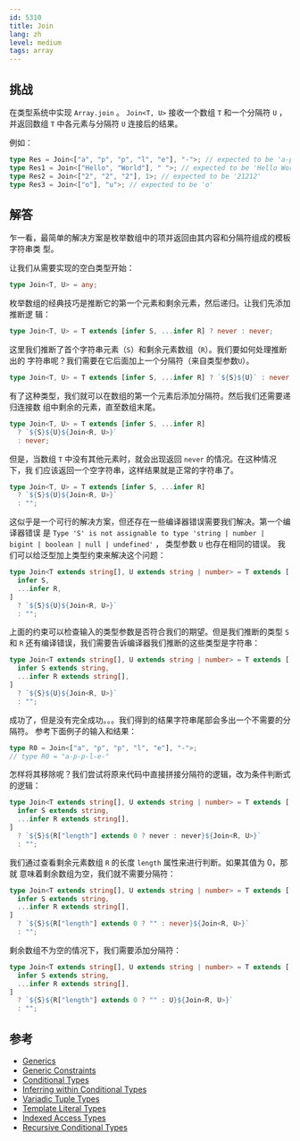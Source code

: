 ```yaml
---
id: 5310
title: Join
lang: zh
level: medium
tags: array
---
```


## 挑战

在类型系统中实现 `Array.join` 。 `Join<T, U>` 接收一个数组 `T` 和一个分隔符 `U`
，并返回数组 `T` 中各元素与分隔符 `U` 连接后的结果。

例如：

```typescript
type Res = Join<["a", "p", "p", "l", "e"], "-">; // expected to be 'a-p-p-l-e'
type Res1 = Join<["Hello", "World"], " ">; // expected to be 'Hello World'
type Res2 = Join<["2", "2", "2"], 1>; // expected to be '21212'
type Res3 = Join<["o"], "u">; // expected to be 'o'
```

## 解答

乍一看，最简单的解决方案是枚举数组中的项并返回由其内容和分隔符组成的模板字符串类
型。

让我们从需要实现的空白类型开始：

```typescript
type Join<T, U> = any;
```

枚举数组的经典技巧是推断它的第一个元素和剩余元素，然后递归。让我们先添加推断逻
辑：

```typescript
type Join<T, U> = T extends [infer S, ...infer R] ? never : never;
```

这里我们推断了首个字符串元素（`S`）和剩余元素数组（`R`）。我们要如何处理推断出的
字符串呢？我们需要在它后面加上一个分隔符（来自类型参数`U`）。

```typescript
type Join<T, U> = T extends [infer S, ...infer R] ? `${S}${U}` : never;
```

有了这种类型，我们就可以在数组的第一个元素后添加分隔符。然后我们还需要递归连接数
组中剩余的元素，直至数组末尾。

```typescript
type Join<T, U> = T extends [infer S, ...infer R]
  ? `${S}${U}${Join<R, U>}`
  : never;
```

但是，当数组 `T` 中没有其他元素时，就会出现返回 `never` 的情况。在这种情况下，我
们应该返回一个空字符串，这样结果就是正常的字符串了。

```typescript
type Join<T, U> = T extends [infer S, ...infer R]
  ? `${S}${U}${Join<R, U>}`
  : "";
```

这似乎是一个可行的解决方案，但还存在一些编译器错误需要我们解决。第一个编译器错误
是
`Type 'S' is not assignable to type 'string | number | bigint | boolean | null | undefined'`
， 类型参数 `U` 也存在相同的错误。 我们可以给泛型加上类型约束来解决这个问题：

```typescript
type Join<T extends string[], U extends string | number> = T extends [
  infer S,
  ...infer R,
]
  ? `${S}${U}${Join<R, U>}`
  : "";
```

上面的约束可以检查输入的类型参数是否符合我们的期望。但是我们推断的类型 `S` 和
`R` 还有编译错误，我们需要告诉编译器我们推断的这些类型是字符串：

```typescript
type Join<T extends string[], U extends string | number> = T extends [
  infer S extends string,
  ...infer R extends string[],
]
  ? `${S}${U}${Join<R, U>}`
  : "";
```

成功了，但是没有完全成功。。。我们得到的结果字符串尾部会多出一个不需要的分隔符。
参考下面例子的输入和结果：

```typescript
type R0 = Join<["a", "p", "p", "l", "e"], "-">;
// type R0 = "a-p-p-l-e-"
```

怎样将其移除呢？我们尝试将原来代码中直接拼接分隔符的逻辑，改为条件判断式的逻辑：

```typescript
type Join<T extends string[], U extends string | number> = T extends [
  infer S extends string,
  ...infer R extends string[],
]
  ? `${S}${R["length"] extends 0 ? never : never}${Join<R, U>}`
  : "";
```

我们通过查看剩余元素数组 `R` 的长度 `length` 属性来进行判断。如果其值为 0，那就
意味着剩余数组为空，我们就不需要分隔符：

```typescript
type Join<T extends string[], U extends string | number> = T extends [
  infer S extends string,
  ...infer R extends string[],
]
  ? `${S}${R["length"] extends 0 ? "" : never}${Join<R, U>}`
  : "";
```

剩余数组不为空的情况下，我们需要添加分隔符：

```typescript
type Join<T extends string[], U extends string | number> = T extends [
  infer S extends string,
  ...infer R extends string[],
]
  ? `${S}${R["length"] extends 0 ? "" : U}${Join<R, U>}`
  : "";
```

## 参考

- [Generics](https://www.typescriptlang.org/docs/handbook/2/generics.html)
- [Generic Constraints](https://www.typescriptlang.org/docs/handbook/2/generics.html#generic-constraints)
- [Conditional Types](https://www.typescriptlang.org/docs/handbook/2/conditional-types.html)
- [Inferring within Conditional Types](https://www.typescriptlang.org/docs/handbook/2/conditional-types.html#inferring-within-conditional-types)
- [Variadic Tuple Types](https://www.typescriptlang.org/docs/handbook/release-notes/typescript-4-0.html#variadic-tuple-types)
- [Template Literal Types](https://www.typescriptlang.org/docs/handbook/release-notes/typescript-4-1.html#template-literal-types)
- [Indexed Access Types](https://www.typescriptlang.org/docs/handbook/2/indexed-access-types.html)
- [Recursive Conditional Types](https://www.typescriptlang.org/docs/handbook/release-notes/typescript-4-1.html#recursive-conditional-types)
